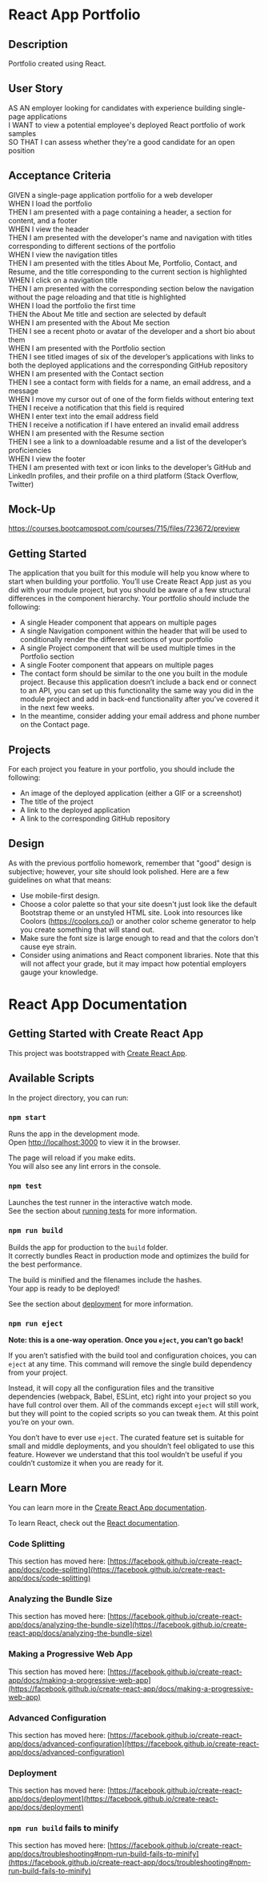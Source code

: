 # React App Portfolio

## Description
Portfolio created using React.


## User Story
AS AN employer looking for candidates with experience building single-page applications<br>
I WANT to view a potential employee's deployed React portfolio of work samples<br>
SO THAT I can assess whether they're a good candidate for an open position

## Acceptance Criteria
GIVEN a single-page application portfolio for a web developer<br>
WHEN I load the portfolio<br>
THEN I am presented with a page containing a header, a section for content, and a footer<br>
WHEN I view the header<br>
THEN I am presented with the developer's name and navigation with titles corresponding to different sections of the portfolio<br>
WHEN I view the navigation titles<br>
THEN I am presented with the titles About Me, Portfolio, Contact, and Resume, and the title corresponding to the current section is highlighted<br>
WHEN I click on a navigation title<br>
THEN I am presented with the corresponding section below the navigation without the page reloading and that title is highlighted<br>
WHEN I load the portfolio the first time<br>
THEN the About Me title and section are selected by default<br>
WHEN I am presented with the About Me section<br>
THEN I see a recent photo or avatar of the developer and a short bio about them<br>
WHEN I am presented with the Portfolio section<br>
THEN I see titled images of six of the developer’s applications with links to both the deployed applications and the corresponding GitHub repository<br>
WHEN I am presented with the Contact section<br>
THEN I see a contact form with fields for a name, an email address, and a message<br>
WHEN I move my cursor out of one of the form fields without entering text<br>
THEN I receive a notification that this field is required<br>
WHEN I enter text into the email address field<br>
THEN I receive a notification if I have entered an invalid email address<br>
WHEN I am presented with the Resume section<br>
THEN I see a link to a downloadable resume and a list of the developer’s proficiencies<br>
WHEN I view the footer<br>
THEN I am presented with text or icon links to the developer’s GitHub and LinkedIn profiles, and their profile on a third platform (Stack Overflow, Twitter) 

## Mock-Up
https://courses.bootcampspot.com/courses/715/files/723672/preview

## Getting Started
The application that you built for this module will help you know where to start when building your portfolio. You’ll use Create React App just as you did with your module project, but you should be aware of a few structural differences in the component hierarchy. Your portfolio should include the following:
- A single Header component that appears on multiple pages
- A single Navigation component within the header that will be used to conditionally render the different sections of your portfolio
- A single Project component that will be used multiple times in the Portfolio section
- A single Footer component that appears on multiple pages
- The contact form should be similar to the one you built in the module project. Because this application doesn’t include a back end or connect to an API, you can set up this functionality the same way you did in the module project and add in back-end functionality after you’ve covered it in the next few weeks.
- In the meantime, consider adding your email address and phone number on the Contact page.

## Projects
For each project you feature in your portfolio, you should include the following:
- An image of the deployed application (either a GIF or a screenshot)
- The title of the project
- A link to the deployed application
- A link to the corresponding GitHub repository

## Design
As with the previous portfolio homework, remember that "good" design is subjective; however, your site should look polished. Here are a few guidelines on what that means:
- Use mobile-first design.
- Choose a color palette so that your site doesn't just look like the default Bootstrap theme or an unstyled HTML site. Look into resources like Coolors (https://coolors.co/) or another color scheme generator to help you create something that will stand out.
- Make sure the font size is large enough to read and that the colors don't cause eye strain.
- Consider using animations and React component libraries. Note that this will not affect your grade, but it may impact how potential employers gauge your knowledge.

# React App Documentation
## Getting Started with Create React App

This project was bootstrapped with [Create React App](https://github.com/facebook/create-react-app).

## Available Scripts

In the project directory, you can run:

### `npm start`

Runs the app in the development mode.\
Open [http://localhost:3000](http://localhost:3000) to view it in the browser.

The page will reload if you make edits.\
You will also see any lint errors in the console.

### `npm test`

Launches the test runner in the interactive watch mode.\
See the section about [running tests](https://facebook.github.io/create-react-app/docs/running-tests) for more information.

### `npm run build`

Builds the app for production to the `build` folder.\
It correctly bundles React in production mode and optimizes the build for the best performance.

The build is minified and the filenames include the hashes.\
Your app is ready to be deployed!

See the section about [deployment](https://facebook.github.io/create-react-app/docs/deployment) for more information.

### `npm run eject`

**Note: this is a one-way operation. Once you `eject`, you can’t go back!**

If you aren’t satisfied with the build tool and configuration choices, you can `eject` at any time. This command will remove the single build dependency from your project.

Instead, it will copy all the configuration files and the transitive dependencies (webpack, Babel, ESLint, etc) right into your project so you have full control over them. All of the commands except `eject` will still work, but they will point to the copied scripts so you can tweak them. At this point you’re on your own.

You don’t have to ever use `eject`. The curated feature set is suitable for small and middle deployments, and you shouldn’t feel obligated to use this feature. However we understand that this tool wouldn’t be useful if you couldn’t customize it when you are ready for it.

## Learn More

You can learn more in the [Create React App documentation](https://facebook.github.io/create-react-app/docs/getting-started).

To learn React, check out the [React documentation](https://reactjs.org/).

### Code Splitting

This section has moved here: [https://facebook.github.io/create-react-app/docs/code-splitting](https://facebook.github.io/create-react-app/docs/code-splitting)

### Analyzing the Bundle Size

This section has moved here: [https://facebook.github.io/create-react-app/docs/analyzing-the-bundle-size](https://facebook.github.io/create-react-app/docs/analyzing-the-bundle-size)

### Making a Progressive Web App

This section has moved here: [https://facebook.github.io/create-react-app/docs/making-a-progressive-web-app](https://facebook.github.io/create-react-app/docs/making-a-progressive-web-app)

### Advanced Configuration

This section has moved here: [https://facebook.github.io/create-react-app/docs/advanced-configuration](https://facebook.github.io/create-react-app/docs/advanced-configuration)

### Deployment

This section has moved here: [https://facebook.github.io/create-react-app/docs/deployment](https://facebook.github.io/create-react-app/docs/deployment)

### `npm run build` fails to minify

This section has moved here: [https://facebook.github.io/create-react-app/docs/troubleshooting#npm-run-build-fails-to-minify](https://facebook.github.io/create-react-app/docs/troubleshooting#npm-run-build-fails-to-minify)
